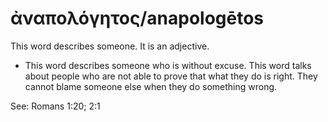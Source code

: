 # ἀναπολόγητος/anapologētos
This word describes someone. It is an adjective.

* This word describes someone who is without excuse. This word talks about people who are not able to prove that what they do is right. They cannot blame someone else when they do something wrong. 

See: Romans 1:20; 2:1
